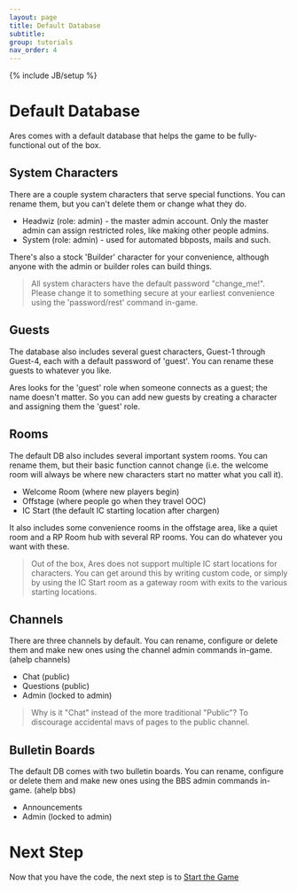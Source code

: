 ```yaml
---
layout: page
title: Default Database
subtitle: 
group: tutorials
nav_order: 4
---
```

{% include JB/setup %}

# Default Database

Ares comes with a default database that helps the game to be fully-functional out of the box.

## System Characters

There are a couple system characters that serve special functions.  You can rename them, but you can't delete them or change what they do.

* Headwiz (role: admin) - the master admin account.  Only the master admin can assign restricted roles, like making other people admins.
* System (role: admin) - used for automated bbposts, mails and such.

There's also a stock 'Builder' character for your convenience, although anyone with the admin or builder roles can build things.

> All system characters have the default password "change_me!".  Please change it to something secure at your earliest convenience using the 'password/rest' command in-game.

## Guests

The database also includes several guest characters, Guest-1 through Guest-4, each with a default password of 'guest'.  You can rename these guests to whatever you like.

Ares looks for the 'guest' role when someone connects as a guest; the name doesn't matter.   So you can add new guests by creating a character and assigning them the 'guest' role.

## Rooms

The default DB also includes several important system rooms.  You can rename them, but their basic function cannot change (i.e. the welcome room will always be where new characters start no matter what you call it).

* Welcome Room (where new players begin)
* Offstage (where people go when they travel OOC)
* IC Start (the default IC starting location after chargen)

It also includes some convenience rooms in the offstage area, like a quiet room and a RP Room hub with several RP rooms.  You can do whatever you want with these.

> Out of the box, Ares does not support multiple IC start locations for characters.  You can get around this by writing custom code, or simply by using the IC Start room as a gateway room with exits to the various starting locations.

## Channels

There are three channels by default.  You can rename, configure or delete them and make new ones using the channel admin commands in-game.  (ahelp channels)

* Chat (public)
* Questions (public)
* Admin (locked to admin)

> Why is it "Chat" instead of the more traditional "Public"?  To discourage accidental mavs of pages to the public channel.

## Bulletin Boards

The default DB comes with two bulletin boards.   You can rename, configure or delete them and make new ones using the BBS admin commands in-game. (ahelp bbs)

* Announcements
* Admin (locked to admin)

# Next Step

Now that you have the code, the next step is to [Start the Game]({{site.siteroot}}tutorials/admin/start-game.html)


